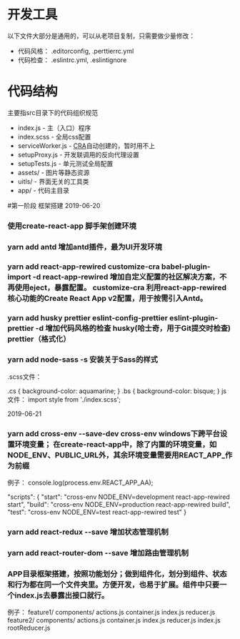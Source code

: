 # 开发工具

以下文件大部分是通用的，可以从老项目复制，只需要做少量修改：
- 代码风格： .editorconfig, .perttierrc.yml
- 代码检查： .eslintrc.yml, .eslintignore

# 代码结构

主要指src目录下的代码组织规范

- index.js - 主（入口）程序
- index.scss - 全局css配置
- serviceWorker.js - [CRA](https://github.com/facebook/create-react-app)自动创建的，暂时用不上
- setupProxy.js - 开发联调用的反向代理设置
- setupTests.js - 单元测试全局配置
- assets/ - 图片等静态资源
- uitls/ - 界面无关的工具类
- app/ - 代码主目录

#第一阶段  框架搭建
2019-06-20
### 使用create-react-app 脚手架创建环境

### yarn add antd  增加antd插件，最为UI开发环境

### yarn add react-app-rewired customize-cra babel-plugin-import -d    react-app-rewired 增加自定义配置的社区解决方案，不再使用eject，暴露配置。  customize-cra 利用react-app-rewired核心功能的Create React App v2配置，用于按需引入Antd。


### yarn add husky prettier eslint-config-prettier eslint-plugin-prettier -d  增加代码风格的检查  husky(哈士奇，用于Git提交时检查)   prettier（格式化）

###  yarn add node-sass  -s   安装关于Sass的样式
.scss文件： 

.cs { background-color: aquamarine; }
.bs { background-color: bisque; }
js文件： import style from './index.scss';

2019-06-21
### yarn add cross-env --save-dev   cross-env  windows下跨平台设置环境变量；  在create-react-app中，除了内置的环境变量，如NODE_ENV、PUBLIC_URL外，其余环境变量需要用REACT_APP_作为前缀
例子：     console.log(process.env.REACT_APP_AA);

  "scripts": {
    "start": "cross-env NODE_ENV=development react-app-rewired start",
    "build": "cross-env NODE_ENV=production react-app-rewired build",
    "test": "cross-env NODE_ENV=test react-app-rewired test"
  }

### yarn add  react-redux --save    增加状态管理机制

###  yarn add react-router-dom  --save  增加路由管理机制

### APP目录框架搭建，按照功能划分；做到组件化，划分到组件、状态和行为都在同一个文件夹里。方便开发，也易于扩展。组件中只要一个index.js去暴露出接口就行。
例子：
    feature1/
        components/
            actions.js
            container.js
            index.js
            reducer.js
    feature2/
        components/
            actions.js
            container.js
            index.js
            reducer.js
    index.js
    rootReducer.js




